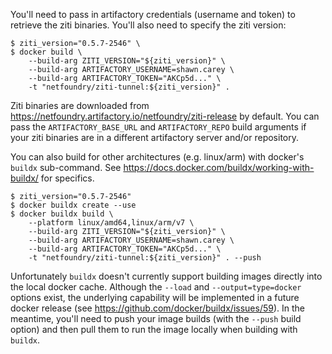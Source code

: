 You'll need to pass in artifactory credentials (username and token) to retrieve the ziti
binaries. You'll also need to specify the ziti version:

    $ ziti_version="0.5.7-2546" \
    $ docker build \
        --build-arg ZITI_VERSION="${ziti_version}" \
        --build-arg ARTIFACTORY_USERNAME=shawn.carey \
        --build-arg ARTIFACTORY_TOKEN="AKCp5d..." \
        -t "netfoundry/ziti-tunnel:${ziti_version}" .

Ziti binaries are downloaded from https://netfoundry.artifactory.io/netfoundry/ziti-release
by default. You can pass the `ARTIFACTORY_BASE_URL` and `ARTIFACTORY_REPO` build arguments if your
ziti binaries are in a different artifactory server and/or repository.

You can also build for other architectures (e.g. linux/arm) with docker's `buildx`
sub-command. See https://docs.docker.com/buildx/working-with-buildx/ for specifics.

    $ ziti_version="0.5.7-2546"
    $ docker buildx create --use
    $ docker buildx build \
        --platform linux/amd64,linux/arm/v7 \
        --build-arg ZITI_VERSION="${ziti_version}" \
        --build-arg ARTIFACTORY_USERNAME=shawn.carey \
        --build-arg ARTIFACTORY_TOKEN="AKCp5d..." \
        -t "netfoundry/ziti-tunnel:${ziti_version}" . --push

Unfortunately `buildx` doesn't currently support building images directly into
the local docker cache. Although the `--load` and `--output=type=docker` options
exist, the underlying capability will be implemented in a future docker release
(see https://github.com/docker/buildx/issues/59). In the meantime, you'll need
to push your image builds (with the `--push` build option) and then pull them to
run the image locally when building with `buildx`.
